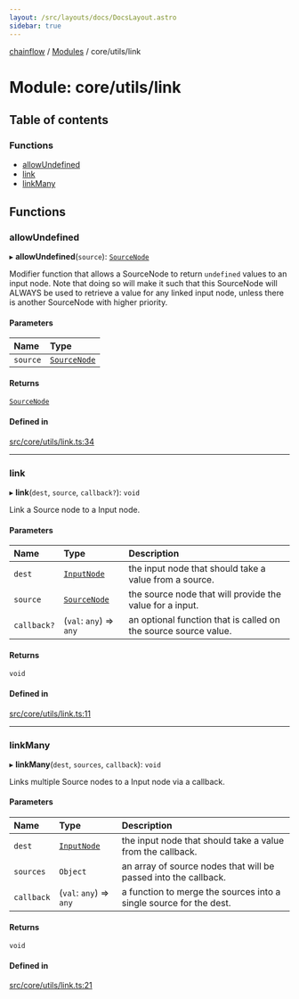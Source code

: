 ```yaml
---
layout: /src/layouts/docs/DocsLayout.astro
sidebar: true
---
```


[chainflow](../README) / [Modules](../modules) / core/utils/link

# Module: core/utils/link

## Table of contents

### Functions

- [allowUndefined](./core_utils_link#allowundefined)
- [link](./core_utils_link#link)
- [linkMany](./core_utils_link#linkmany)

## Functions

### allowUndefined

▸ **allowUndefined**(`source`): [`SourceNode`](../interfaces/core_sourceNode.SourceNode)

Modifier function that allows a SourceNode to return `undefined` values to an input node.
Note that doing so will make it such that this SourceNode will ALWAYS be used to retrieve
a value for any linked input node, unless there is another SourceNode with higher priority.

#### Parameters

| Name | Type |
| :------ | :------ |
| `source` | [`SourceNode`](../interfaces/core_sourceNode.SourceNode) |

#### Returns

[`SourceNode`](../interfaces/core_sourceNode.SourceNode)

#### Defined in

[src/core/utils/link.ts:34](https://github.com/edwinlzs/chainflow/blob/b0b3282/src/core/utils/link.ts#L34)

___

### link

▸ **link**(`dest`, `source`, `callback?`): `void`

Link a Source node to a Input node.

#### Parameters

| Name | Type | Description |
| :------ | :------ | :------ |
| `dest` | [`InputNode`](../classes/core_inputNode.InputNode) | the input node that should take a value from a source. |
| `source` | [`SourceNode`](../interfaces/core_sourceNode.SourceNode) | the source node that will provide the value for a input. |
| `callback?` | (`val`: `any`) => `any` | an optional function that is called on the source source value. |

#### Returns

`void`

#### Defined in

[src/core/utils/link.ts:11](https://github.com/edwinlzs/chainflow/blob/b0b3282/src/core/utils/link.ts#L11)

___

### linkMany

▸ **linkMany**(`dest`, `sources`, `callback`): `void`

Links multiple Source nodes to a Input node via a callback.

#### Parameters

| Name | Type | Description |
| :------ | :------ | :------ |
| `dest` | [`InputNode`](../classes/core_inputNode.InputNode) | the input node that should take a value from the callback. |
| `sources` | `Object` | an array of source nodes that will be passed into the callback. |
| `callback` | (`val`: `any`) => `any` | a function to merge the sources into a single source for the dest. |

#### Returns

`void`

#### Defined in

[src/core/utils/link.ts:21](https://github.com/edwinlzs/chainflow/blob/b0b3282/src/core/utils/link.ts#L21)
